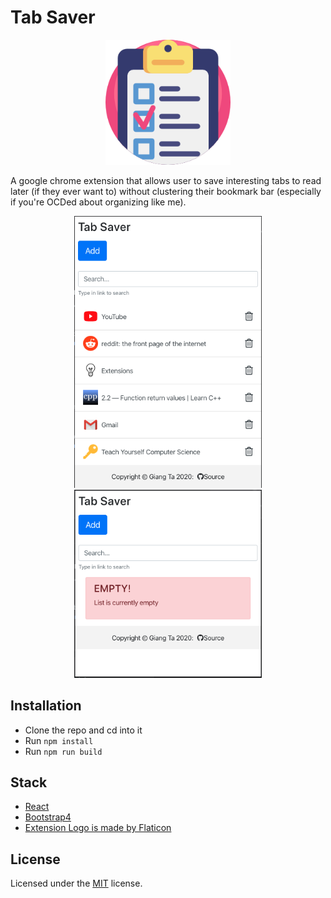 # Tab Saver

<p align="center">
<img src="./logo-readme.png" width="200px" height="auto"/>
</p>

A google chrome extension that allows user to save interesting tabs to read later (if they ever want to) without clustering their bookmark bar (especially if you're OCDed about organizing like me).

<p align="center">
<img src="./images/populate-view.png" width="300px" height="auto"/><img src="./images/empty-view.png" width="300px" height="auto"/>
</p>

## Installation

* Clone the repo and cd into it
* Run ```npm install```
* Run ```npm run build```

## Stack

* [React](https://reactjs.org/)
* [Bootstrap4](https://getbootstrap.com/)
* [Extension Logo is made by Flaticon](https://www.flaticon.com/)

## License

Licensed under the [MIT](https://opensource.org/licenses/mit-license.php) license.